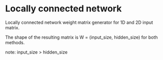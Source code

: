 # Locally connected network
Locally connected network weight matrix generator for 1D and 2D input matrix.

The shape of the resulting matrix is W = (input_size, hidden_size) for both methods.

note: input_size > hidden_size 
